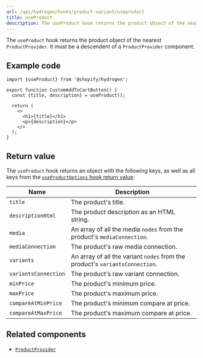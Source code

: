 ```yaml
---
url: /api/hydrogen/hooks/product-variant/useproduct
title: useProduct
description: The useProduct hook returns the product object of the nearest ProductProvider.
---
```


The `useProduct` hook returns the product object of the nearest `ProductProvider`. It must be a descendent of
a `ProductProvider` component.

## Example code

```tsx
import {useProduct} from '@shopify/hydrogen';

export function CustomAddToCartButton() {
  const {title, description} = useProduct();

  return (
    <>
      <h1>{title}</h1>
      <p>{description}</p>
    </>
  );
}
```

## Return value

The `useProduct` hook returns an object with the following keys, as well as all keys from the [`useProductOptions` hook return value](/api/hydrogen/hooks/product-variant/useproductoptions):

| Name                 | Description                                                                  |
| -------------------- | ---------------------------------------------------------------------------- |
| `title`              | The product's title.                                                         |
| `descriptionHtml`    | The product description as an HTML string.                                   |
| `media`              | An array of all the media `nodes` from the product's `mediaConnection`.      |
| `mediaConnection`    | The product's raw media connection.                                          |
| `variants`           | An array of all the variant `nodes` from the product's `variantsConnection`. |
| `variantsConnection` | The product's raw variant connection.                                        |
| `minPrice`           | The product's minimum price.                                                 |
| `maxPrice`           | The product's maximum price.                                                 |
| `compareAtMinPrice`  | The product's minimum compare at price.                                      |
| `compareAtMaxPrice`  | The product's maximum compare at price.                                      |

## Related components

- [`ProductProvider`](/api/hydrogen/components/product-variant/productprovider)

